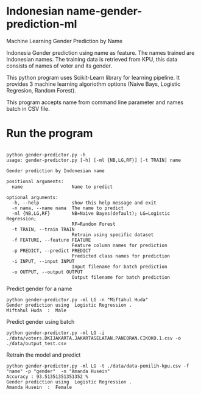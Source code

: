 # Indonesian name-gender-prediction-ml
Machine Learning Gender Prediction by Name

Indonesia Gender prediction using name as feature. The names trained are Indonesian names. The training data is retrieved from KPU, this data consists of names of voter and its gender.

This python program uses Scikit-Learn library for learning pipeline. It provides 3 machine learning algoriothm options (Naive Bays, Logistic Regresion, Random Forest).

This program accepts name from command line parameter and names batch in CSV file.

# Run the program

```

python gender-predictor.py -h
usage: gender-predictor.py [-h] [-ml {NB,LG,RF}] [-t TRAIN] name

Gender prediction by Indonesian name

positional arguments:
  name                  Name to predict

optional arguments:
  -h, --help            show this help message and exit
  -n nama, --name nama  The name to predict
  -ml {NB,LG,RF}        NB=Naive Bayes(default); LG=Logistic Regression;
                        RF=Random Forest
  -t TRAIN, --train TRAIN
                        Retrain using specific dataset
  -f FEATURE, --feature FEATURE
                        Feature column names for prediction
  -p PREDICT, --predict PREDICT
                        Predicted class names for prediction
  -i INPUT, --input INPUT
                        Input filename for batch prediction
  -o OUTPUT, --output OUTPUT
                        Output filename for batch prediction

```
Predict gender for a name

```
python gender-predictor.py -ml LG -n "Miftahul Huda"
Gender prediction using  Logistic Regression .
Miftahul Huda  :  Male

```
Predict gender using batch

```
python gender-predictor.py -ml LG -i ./data/voters.DKIJAKARTA.JAKARTASELATAN.PANCORAN.CIKOKO.1.csv -o ./data/output_test.csv
```
Retrain the model and predict
```
python gender-predictor.py -ml LG -t ./data/data-pemilih-kpu.csv -f "name" -p "gender"  -n "Amanda Husein"
Accuracy : 93.51351351351352 %
Gender prediction using  Logistic Regression .
Amanda Husein  :  Female

```

